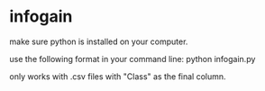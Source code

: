 # infogain

make sure python is installed on your computer.

use the following format in your command line: python infogain.py <filepath>

only works with .csv files with "Class" as the final column.
